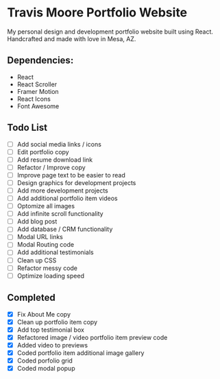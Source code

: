 # Travis Moore Portfolio Website

My personal design and development portfolio website built using React.
Handcrafted and made with love in Mesa, AZ.

## Dependencies:

- React
- React Scroller
- Framer Motion
- React Icons
- Font Awesome

## Todo List

- [ ] Add social media links / icons
- [ ] Edit portfolio copy
- [ ] Add resume download link
- [ ] Refactor / Improve copy
- [ ] Improve page text to be easier to read
- [ ] Design graphics for development projects
- [ ] Add more development projects
- [ ] Add additional portfolio item videos
- [ ] Optomize all images
- [ ] Add infinite scroll functionality
- [ ] Add blog post
- [ ] Add database / CRM functionality
- [ ] Modal URL links
- [ ] Modal Routing code
- [ ] Add additional testimonials
- [ ] Clean up CSS
- [ ] Refactor messy code
- [ ] Optimize loading speed

## Completed

- [x] Fix About Me copy
- [x] Clean up portfolio item copy
- [x] Add top testimonial box
- [x] Refactored image / video portfolio item preview code
- [x] Added video to previews
- [x] Coded portfolio item additional image gallery
- [x] Coded porfolio grid
- [x] Coded modal popup
